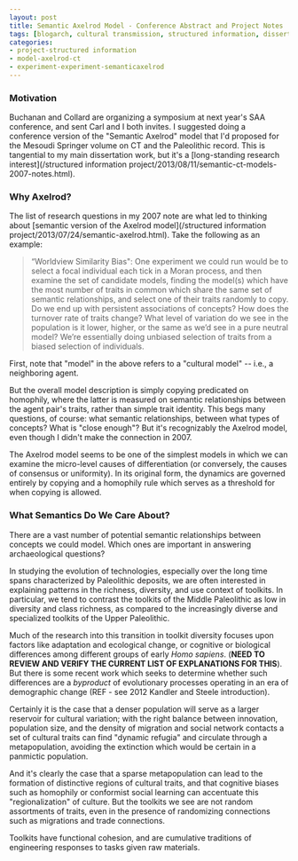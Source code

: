 ```yaml
---
layout: post
title: Semantic Axelrod Model - Conference Abstract and Project Notes
tags: [blogarch, cultural transmission, structured information, dissertation,axelrod model, SAA 2014, experiment-semanticaxelrod]
categories: 
- project-structured information
- model-axelrod-ct
- experiment-experiment-semanticaxelrod
---
```


### Motivation ###

Buchanan and Collard are organizing a symposium at next year's SAA conference, and sent Carl and I both invites.  I suggested doing a conference version of the "Semantic Axelrod" model that I'd proposed for the Mesoudi Springer volume on CT and the Paleolithic record.  This is tangential to my main dissertation work, but it's a [long-standing research interest](/structured information project/2013/08/11/semantic-ct-models-2007-notes.html).  

### Why Axelrod? ###

The list of research questions in my 2007 note are what led to thinking about [semantic version of the Axelrod model](/structured information project/2013/07/24/semantic-axelrod.html).  Take the following as an example:  

>“Worldview Similarity Bias": One experiment we could run would be to select a focal individual each tick in a Moran process, and then examine the set of candidate models, finding the model(s) which have the most number of traits in common which share the same set of semantic relationships, and select one of their traits randomly to copy. Do we end up with persistent associations of concepts? How does the turnover rate of traits change? What level of variation do we see in the population is it lower, higher, or the same as we’d see in a pure neutral model? We’re essentially doing unbiased selection of traits from a biased selection of individuals.

First, note that "model" in the above refers to a "cultural model" -- i.e., a neighboring agent.  

But the overall model description is  simply copying predicated on homophily, where the latter is measured on semantic relationships between the agent pair's traits, rather than simple trait identity.  This begs many questions, of course:  what semantic relationships, between what types of concepts?  What is "close enough"?  But it's recognizably the Axelrod model, even though I didn't make the connection in 2007.  

The Axelrod model seems to be one of the simplest models in which we can examine the micro-level causes of differentiation (or conversely, the causes of consensus or uniformity).  In its original form, the dynamics are governed entirely by copying and a homophily rule which serves as a threshold for when copying is allowed.  

### What Semantics Do We Care About? ###
There are a vast number of potential semantic relationships between concepts we could model.  Which ones are important in answering archaeological questions?  

In studying the evolution of technologies, especially over the long time spans characterized by Paleolithic deposits, we are often interested in explaining patterns in the richness, diversity, and use context of toolkits.  In particular, we tend to contrast the toolkits of the Middle Paleolithic as low in diversity and class richness, as compared to the increasingly diverse and specialized toolkits of the Upper Paleolithic.  

Much of the research into this transition in toolkit diversity focuses upon factors like adaptation and ecological change, or cognitive or biological differences among different groups of early _Homo sapiens_.  (**NEED TO REVIEW AND VERIFY THE CURRENT LIST OF EXPLANATIONS FOR THIS**).  But there is some recent work which seeks to determine whether such differences are a _byproduct_ of evolutionary processes operating in an era of demographic change (REF - see 2012 Kandler and Steele introduction).  

Certainly it is the case that a denser population will serve as a larger reservoir for cultural variation; with the right balance between innovation, population size, and the density of migration and social network contacts a set of cultural traits can find "dynamic refugia" and circulate through a metapopulation, avoiding the extinction which would be certain in a panmictic population.  

And it's clearly the case that a sparse metapopulation can lead to the formation of distinctive regions of cultural traits, and that cognitive biases such as homophily or conformist social learning can accentuate this "regionalization" of culture.  But the toolkits we see are not random assortments of traits, even in the presence of randomizing connections such as migrations and trade connections.  

Toolkits have functional cohesion, and are cumulative traditions of engineering responses to tasks given raw materials.  








